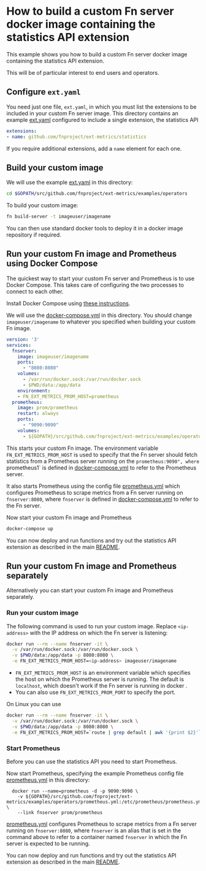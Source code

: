 # How to build a custom Fn server docker image containing the statistics API extension

This example shows you how to build a custom Fn server docker image containing the statistics API extension.

This will be of particular interest to end users and operators.

## Configure `ext.yaml`

You need just one file, `ext.yaml`, in which you must list the extensions to be included in your custom Fn server image. 
This directory contains an example [ext.yaml](https://github.com/fnproject/ext-metrics/blob/master/examples/operators/ext.yaml) configured to include a single extension, the statistics API

```yaml
extensions:
- name: github.com/fnproject/ext-metrics/statistics
```

If you require additional extensions, add a `name` element for each one.


## Build your custom image

We will use the example [ext.yaml](https://github.com/fnproject/ext-metrics/blob/master/examples/operators/ext.yaml) in this directory:
```sh
cd $GOPATH/src/github.com/fnproject/ext-metrics/examples/operators
```

To build your custom image:
```sh
fn build-server -t imageuser/imagename
```

You can then use standard docker tools to deploy it in a docker image repository if required.

## Run your custom Fn image and Prometheus using Docker Compose

The quickest way to start your custom Fn server and Prometheus is to use Docker Compose. 
This takes care of configuring the two processes to connect to each other.

Install Docker Compose using [these instructions](https://docs.docker.com/compose/install/). 

We will use the [docker-compose.yml](https://github.com/fnproject/ext-metrics/blob/master/examples/operators/docker-compose.yml) in this directory.
You should change `imageuser/imagename` to whatever you specified when building your custom Fn image.

```yaml
version: '3'
services:
  fnserver:
    image: imageuser/imagename
    ports:
      - "8080:8080"
    volumes:
      - /var/run/docker.sock:/var/run/docker.sock
      - $PWD/data:/app/data
    environment:
    - FN_EXT_METRICS_PROM_HOST=prometheus
  prometheus:
    image: prom/prometheus
    restart: always
    ports:
      - "9090:9090"
    volumes:
      - ${GOPATH}/src/github.com/fnproject/ext-metrics/examples/operators/prometheus.yml:/etc/prometheus/prometheus.yml
```

This starts your custom Fn image. The environment variable `FN_EXT_METRICS_PROM_HOST` is used to specify that the Fn server should fetch
statistics from a Prometheus server running on the `prometheus:9090", where   `prometheus1` is defined in 
[docker-compose.yml](https://github.com/fnproject/ext-metrics/blob/master/examples/operators/docker-compose.yml)
to refer to the Prometheus server.

It also starts Prometheus using the config file [prometheus.yml](https://github.com/fnproject/ext-metrics/blob/master/examples/operators/prometheus.yml) 
which configures Prometheus to scrape metrics from a Fn server running on `fnserver:8080`, where `fnserver` is defined in
[docker-compose.yml](https://github.com/fnproject/ext-metrics/blob/master/examples/operators/docker-compose.yml)
to refer to the Fn server.

Now start your custom Fn image and Prometheus

```sh
docker-compose up
```

You can now deploy and run functions and try out the statistics API extension as described in the main [README](https://github.com/fnproject/ext-metrics/blob/master/README.md).

## Run your custom Fn image and Prometheus separately

Alternatively you can start your custom Fn image and Prometheus separately. 

### Run your custom image

The following command is used to run your custom image. Replace `<ip-address>` with the IP address on which the Fn server is listening:

```sh
docker run --rm --name fnserver -it \
  -v /var/run/docker.sock:/var/run/docker.sock \
  -v $PWD/data:/app/data -p 8080:8080 \
  -e FN_EXT_METRICS_PROM_HOST=<ip-address> imageuser/imagename
```

* `FN_EXT_METRICS_PROM_HOST` is an environment variable which specifies the host on which the Prometheus server is running. 
The default is `localhost`, which doesn't work if the Fn server is running in docker .
* You can also use `FN_EXT_METRICS_PROM_PORT` to specify the port.

On Linux you can use
```sh
docker run --rm --name fnserver -it \
  -v /var/run/docker.sock:/var/run/docker.sock \
  -v $PWD/data:/app/data -p 8080:8080 \
  -e FN_EXT_METRICS_PROM_HOST=`route | grep default | awk '{print $2}'` imageuser/imagename
```

### Start Prometheus

Before you can use the statistics API you need to start Prometheus.

Now start Prometheus, specifying the example Prometheus config file [prometheus.yml](https://github.com/fnproject/ext-metrics/blob/master/examples/operators/prometheus.yml) in this directory:
```
  docker run --name=prometheus -d -p 9090:9090 \
    -v ${GOPATH}/src/github.com/fnproject/ext-metrics/examples/operators/prometheus.yml:/etc/prometheus/prometheus.yml \
    --link fnserver prom/prometheus
```
[prometheus.yml](https://github.com/fnproject/ext-metrics/blob/master/examples/operators/prometheus.yml) configures Prometheus to scrape metrics from a Fn server running on `fnserver:8080`, where `fnserver` is an alias that is set in the command  above to refer to a container named `fnserver` in which the Fn server is expected to be running.

You can now deploy and run functions and try out the statistics API extension as described in the main [README](https://github.com/fnproject/ext-metrics/blob/master/README.md).

